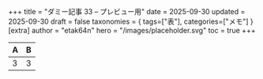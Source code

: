 +++
title = "ダミー記事 33 – プレビュー用"
date = 2025-09-30
updated = 2025-09-30
draft = false
taxonomies = { tags=["表"], categories=["メモ"] }
[extra]
author = "etak64n"
hero = "/images/placeholder.svg"
toc = true
+++

| A | B |
|---|---|
| 3 | 3 |

